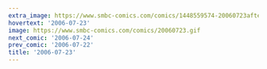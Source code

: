 ```yaml
---
extra_image: https://www.smbc-comics.com/comics/1448559574-20060723after.png
hovertext: '2006-07-23'
image: https://www.smbc-comics.com/comics/20060723.gif
next_comic: '2006-07-24'
prev_comic: '2006-07-22'
title: '2006-07-23'
---
```


